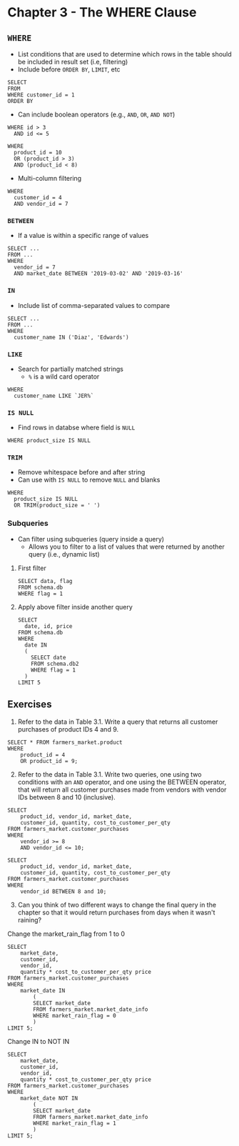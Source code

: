 # Chapter 3 - The WHERE Clause

## `WHERE`

* List conditions that are used to determine which rows in the table should be included 
in result set (i.e, filtering)
* Include before `ORDER BY`, `LIMIT`, etc 

```
SELECT 
FROM 
WHERE customer_id = 1
ORDER BY
```

* Can include boolean operators (e.g., `AND`, `OR`, `AND NOT`)

```
WHERE id > 3 
  AND id <= 5
```

```
WHERE 
  product_id = 10
  OR (product_id > 3)
  AND (product_id < 8)
```

* Multi-column filtering 

```
WHERE 
  customer_id = 4
  AND vendor_id = 7
```

### `BETWEEN`

* If a value is within a specific range of values 

```
SELECT ...
FROM ...
WHERE 
  vendor_id = 7
  AND market_date BETWEEN '2019-03-02' AND '2019-03-16'
```

### `IN`

* Include list of comma-separated values to compare 

```
SELECT ... 
FROM ...
WHERE 
  customer_name IN ('Diaz', 'Edwards')
```

### `LIKE`

* Search for partially matched strings 
    * `%` is a wild card operator 

```
WHERE 
  customer_name LIKE `JER%` 
```

### `IS NULL`

* Find rows in databse where field is `NULL`

```
WHERE product_size IS NULL
```

### `TRIM`

* Remove whitespace before and after string 
* Can use with `IS NULL` to remove `NULL` and blanks 

```
WHERE 
  product_size IS NULL
  OR TRIM(product_size = ' ')
```

### Subqueries 

* Can filter using subqueries (query inside a query)
  * Allows you to filter to a list of values that were returned by another query 
  (i.e., dynamic list)
  
1. First filter  

    ```
    SELECT data, flag 
    FROM schema.db
    WHERE flag = 1
    ```

2. Apply above filter inside another query 

    ```
    SELECT 
      date, id, price 
    FROM schema.db
    WHERE 
      date IN 
      (
        SELECT date 
        FROM schema.db2
        WHERE flag = 1
      )
    LIMIT 5
    ```

## Exercises 

1. Refer to the data in Table 3.1. Write a query that returns all customer purchases 
of product IDs 4 and 9. 

```
SELECT * FROM farmers_market.product
WHERE 
	product_id = 4
    OR product_id = 9;
```

2. Refer to the data in Table 3.1. Write two queries, one using two conditions with 
an `AND` operator, and one using the BETWEEN operator, that will return all customer purchases 
made from vendors with vendor IDs between 8 and 10 (inclusive).

```
SELECT
	product_id, vendor_id, market_date, 
    customer_id, quantity, cost_to_customer_per_qty
FROM farmers_market.customer_purchases
WHERE 
	vendor_id >= 8 
    AND vendor_id <= 10;
```

```
SELECT
	product_id, vendor_id, market_date, 
    customer_id, quantity, cost_to_customer_per_qty
FROM farmers_market.customer_purchases
WHERE 
	vendor_id BETWEEN 8 and 10;
```

3. Can you think of two different ways to change the final query in the chapter 
so that it would return purchases from days when it wasn't raining? 

Change the market_rain_flag from 1 to 0

```
SELECT 
	market_date,
    customer_id, 
    vendor_id, 
    quantity * cost_to_customer_per_qty price 
FROM farmers_market.customer_purchases
WHERE 
	market_date IN 
		(
        SELECT market_date 
        FROM farmers_market.market_date_info 
        WHERE market_rain_flag = 0
		)
LIMIT 5;
```

Change IN to NOT IN 

```
SELECT 
	market_date,
    customer_id, 
    vendor_id, 
    quantity * cost_to_customer_per_qty price 
FROM farmers_market.customer_purchases
WHERE 
	market_date NOT IN 
		(
        SELECT market_date 
        FROM farmers_market.market_date_info 
        WHERE market_rain_flag = 1
		)
LIMIT 5;
```
